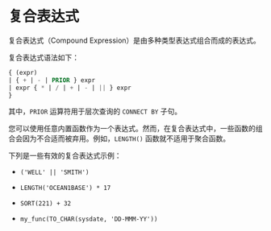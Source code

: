 # 复合表达式

复合表达式（Compound Expression）是由多种类型表达式组合而成的表达式。

复合表达式语法如下：

```sql
{ (expr)
| { + | - | PRIOR } expr
| expr { * | / | + | - | || } expr
}
```

其中，`PRIOR` 运算符用于层次查询的 `CONNECT BY` 子句。

您可以使用任意内置函数作为一个表达式。然而，在复合表达式中，一些函数的组合会因为不合适而被弃用。例如，`LENGTH()` 函数就不适用于聚合函数。

下列是一些有效的复合表达式示例：

* `('WELL' || 'SMITH')`

* `LENGTH('OCEAN1BASE') * 17`

* `SORT(221) + 32`

* `my_func(TO_CHAR(sysdate, 'DD-MMM-YY'))`
